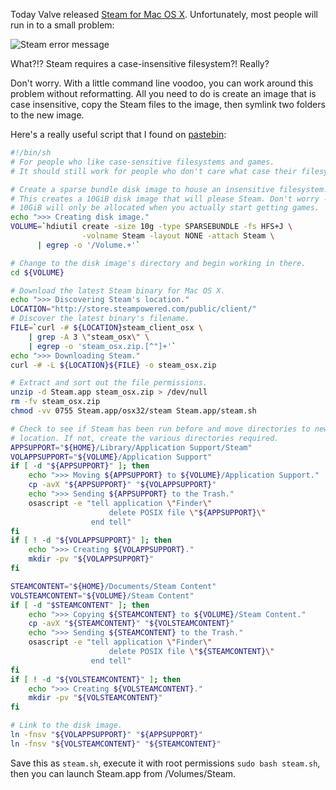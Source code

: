 Today Valve released [Steam for Mac OS X](http://store.steampowered.com/news/3818/).  Unfortunately, most people will run in to a small problem:

![Steam error message](http://media.jipsta.com/img/steam_error.png)

What?!?  Steam requires a case-insensitive filesystem?!  Really?

Don't worry.  With a little command line voodoo, you can work around this problem without reformatting.  All you need to do is create an image that is case insensitive, copy the Steam files to the image, then symlink two folders to the new image.

Here's a really useful script that I found on [pastebin](http://pastebin.com/pj7gh5Q5):

```bash
#!/bin/sh
# For people who like case-sensitive filesystems and games.
# It should still work for people who don't care what case their filesystem is.

# Create a sparse bundle disk image to house an insensitive filesystem.
# This creates a 10GiB disk image that will please Steam. Don't worry -- those
# 10GiB will only be allocated when you actually start getting games.
echo ">>> Creating disk image."
VOLUME=`hdiutil create -size 10g -type SPARSEBUNDLE -fs HFS+J \
                -volname Steam -layout NONE -attach Steam \
      | egrep -o '/Volume.+'`

# Change to the disk image's directory and begin working in there.
cd ${VOLUME}

# Download the latest Steam binary for Mac OS X.
echo ">>> Discovering Steam's location."
LOCATION="http://store.steampowered.com/public/client/"
# Discover the latest binary's filename.
FILE=`curl -# ${LOCATION}steam_client_osx \
    | grep -A 3 \"steam_osx\" \
    | egrep -o 'steam_osx.zip.[^"]+'`
echo ">>> Downloading Steam."
curl -# -L ${LOCATION}${FILE} -o steam_osx.zip

# Extract and sort out the file permissions.
unzip -d Steam.app steam_osx.zip > /dev/null
rm -fv steam_osx.zip
chmod -vv 0755 Steam.app/osx32/steam Steam.app/steam.sh

# Check to see if Steam has been run before and move directories to new
# location. If not, create the various directories required.
APPSUPPORT="${HOME}/Library/Application Support/Steam"
VOLAPPSUPPORT="${VOLUME}/Application Support"
if [ -d "${APPSUPPORT}" ]; then
    echo ">>> Moving ${APPSUPPORT} to ${VOLUME}/Application Support."
    cp -avX "${APPSUPPORT}" "${VOLAPPSUPPORT}"
    echo ">>> Sending ${APPSUPPORT} to the Trash."
    osascript -e "tell application \"Finder\"
                      delete POSIX file \"${APPSUPPORT}\"
                  end tell"
fi
if [ ! -d "${VOLAPPSUPPORT}" ]; then
    echo ">>> Creating ${VOLAPPSUPPORT}."
    mkdir -pv "${VOLAPPSUPPORT}"
fi

STEAMCONTENT="${HOME}/Documents/Steam Content"
VOLSTEAMCONTENT="${VOLUME}/Steam Content"
if [ -d "$STEAMCONTENT" ]; then
    echo ">>> Copying ${STEAMCONTENT} to ${VOLUME}/Steam Content."
    cp -avX "${STEAMCONTENT}" "${VOLSTEAMCONTENT}"
    echo ">>> Sending ${STEAMCONTENT} to the Trash."
    osascript -e "tell application \"Finder\"
                      delete POSIX file \"${STEAMCONTENT}\"
                  end tell"
fi
if [ ! -d "${VOLSTEAMCONTENT}" ]; then
    echo ">>> Creating ${VOLSTEAMCONTENT}."
    mkdir -pv "${VOLSTEAMCONTENT}"
fi

# Link to the disk image.
ln -fnsv "${VOLAPPSUPPORT}" "${APPSUPPORT}"
ln -fnsv "${VOLSTEAMCONTENT}" "${STEAMCONTENT}"
```

Save this as `steam.sh`, execute it with root permissions `sudo bash steam.sh`, then you can launch Steam.app from /Volumes/Steam.
